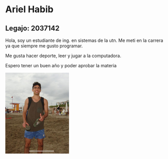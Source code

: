 # Ariel Habib
## Legajo: 2037142

Hola, soy un estudiante de ing. en sistemas de la utn. Me meti en la carrera ya que siempre me gusto programar.

Me gusta hacer deporte, leer y jugar a la computadora.

Espero tener un buen año y poder aprobar la materia

<img src="foto.jpg" alt="foto"  
style="width:200px; heigth: 100px"/>
